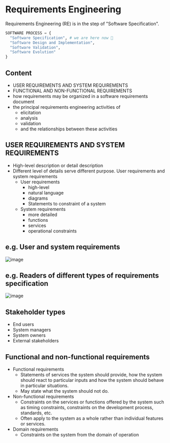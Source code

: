 # Requirements Engineering

Requirements Engineering (RE) is in the step of "Software Specification".

```py
SOFTWARE PROCESS = {
  "Software Specification", # we are here now 🤣
  "Software Design and Implementation", 
  "Software Validation", 
  "Software Evolution"
}
```

## Content
- USER REQUIREMENTS AND SYSTEM REQUIREMENTS
- FUNCTIONAL AND NON-FUNCTIONAL REQUIREMENTS
- how requirements may be organized in a software requirements document
- the principal requirements engineering activities of 
  - elicitation
  - analysis
  - validation
  - and the relationships between these activities

## USER REQUIREMENTS AND SYSTEM REQUIREMENTS
- High-level description or detail description
- Different level of details serve different purpose. User requirements and system requirements
  - User requirements
    - high-level 
    - natural language
    - diagrams
    - Statements to constraint of a system
  - System requirements
    - more detailed
    - functions
    - services
    - operational constraints

## e.g. User and system requirements 
![image](https://user-images.githubusercontent.com/83717535/138846449-8586d193-9e3f-4efa-a69d-7e30028d6595.png)
## e.g. Readers of different types of requirements specification 
![image](https://user-images.githubusercontent.com/83717535/138846494-302e39ef-9286-4022-8a0c-0d5ccc710b22.png)


## Stakeholder types
- End users
- System managers
- System owners
- External stakeholders

## Functional and non-functional requirements

- Functional requirements
  - Statements of services the system should provide, how the system should react to particular inputs and how the system should behave in particular situations.
  - May state what the system should not do.
- Non-functional requirements
  - Constraints on the services or functions offered by the system such as timing constraints, constraints on the development process, standards, etc.
  - Often apply to the system as a whole rather than individual features or services.
- Domain requirements
  - Constraints on the system from the domain of operation
